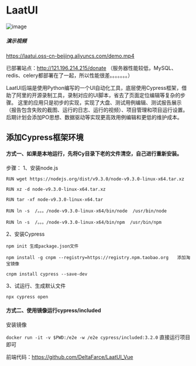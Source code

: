 # LaatUI
![image](https://user-images.githubusercontent.com/45864019/164970925-948e6748-fc76-4087-b9a9-fa28f2e0ec42.png)
##### 演示视频
https://laatui.oss-cn-beijing.aliyuncs.com/demo.mp4

已部署站点：http://121.196.214.215/donate （服务器性能较低，MySQL、redis、celery都部署在了一起，所以性能很差。。。。。。。）

LaatUI后端是使用Python编写的一个UI自动化工具，底层使用Cypress框架，借助了阿里的开源录制工具，录制对应的UI脚本，省去了页面定位编辑等复杂的步骤。
这里的应用只是初步的实现，实现了大盘、测试用例编辑、测试报告展示（报告包含失败的截图、运行的日志、运行的视频）、项目管理和项目运行设置。后期计划会添加PO思想、数据驱动等实现更高效用例编辑和更低的维护成本。

## 添加Cypress框架环境
#### 方式一、如果是本地运行，先将Cy目录下老的文件清空，自己进行重新安装。
步骤：
1、安装node.js

`RUN wget https://nodejs.org/dist/v9.3.0/node-v9.3.0-linux-x64.tar.xz`

`RUN xz -d node-v9.3.0-linux-x64.tar.xz`

`RUN tar -xf node-v9.3.0-linux-x64.tar`

`RUN ln -s  /。。。/node-v9.3.0-linux-x64/bin/node  /usr/bin/node`

`RUN ln -s  /。。。/node-v9.3.0-linux-x64/bin/npm  /usr/bin/npm`

2、安装Cypress

`npm init 生成package.json文件`

`npm install -g cnpm --registry=https://registry.npm.taobao.org　　添加淘宝镜像`

`cnpm install cypress --save-dev`

3、试运行、生成默认文件

`npx cypress open`

#### 方式二、使用镜像运行cypress/included
安装镜像

`docker run -it -v $PWD:/e2e -w /e2e cypress/included:3.2.0`
直接运行项目即可

前端代码：https://github.com/DeltaFarce/LaatUI_Vue

